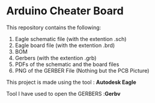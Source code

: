 # Arduino Cheater Board

This repository contains the following:

1. Eagle schematic file (with the extention .sch)
2. Eagle board file (with the extention .brd)
3. BOM
4. Gerbers (with the extention .grb)
5. PDFs of the schematic and the board files
6. PNG of the GERBER File (Nothing but the PCB Picture)

This project is made using the tool : __Autodesk Eagle__

Tool I have used to open the GERBERS :__Gerbv__
